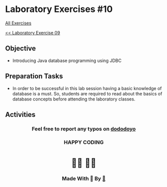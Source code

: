 # Laboratory Exercises #10

[All Exercises](../README.md)

[<< Laboratory Exercise 09](../Lab_09/readMeLab09.md)
## Objective

- Introducing Java database programming using JDBC

## Preparation Tasks

- In order to be successful in this lab session having a basic knowledge of database is a must. So, students are
required to read about the basics of database concepts before attending the laboratory classes.

## Activities

<center>

### Feel free to report any typos on [dododoyo](https://github.com/dododoyo)

### HAPPY CODING  
# 🧑‍💻 👨‍💻

### Made With 🖤 By  [🐬](https://github.com/dododoyo)

</center>
